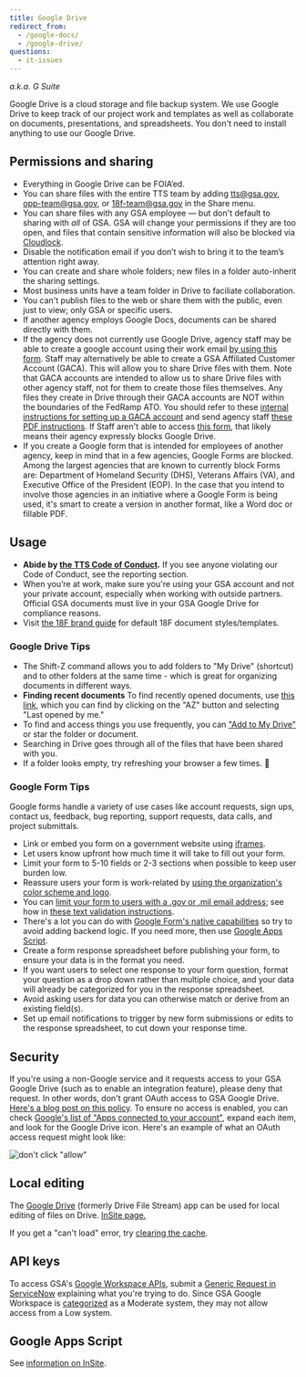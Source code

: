 ```yaml
---
title: Google Drive
redirect_from:
  - /google-docs/
  - /google-drive/
questions:
  - it-issues
---
```

*a.k.a. G Suite*

Google Drive is a cloud storage and file backup system. We use Google Drive to keep track of our project work and templates as well as collaborate on documents, presentations, and spreadsheets. You don't need to install anything to use our Google Drive.

## Permissions and sharing

* Everything in Google Drive can be FOIA’ed.
* You can share files with the entire TTS team by adding [tts@gsa.gov](mailto:tts@gsa.gov), [opp-team@gsa.gov](mailto:opp-team@gsa.gov), or [18f-team@gsa.gov](mailto:18f-team@gsa.gov) in the Share menu.
* You can share files with any GSA employee — but don't default to sharing with *all* of GSA. GSA will change your permissions if they are too open, and files that contain sensitive information will also be blocked via [Cloudlock](https://insite.gsa.gov/employee-resources/information-technology/do-it-yourself-self-help/google-g-suite-apps/sharing-securely-in-google/cloudlock).
* Disable the notification email if you don’t wish to bring it to the team’s attention right away.
* You can create and share whole folders; new files in a folder auto-inherit the sharing settings.
* Most business units have a team folder in Drive to faciliate collaboration.
* You can't publish files to the web or share them with the public, even just to view; only GSA or specific users.
* If another agency employs Google Docs, documents can be shared directly with them.
* If the agency does not currently use Google Drive, agency staff may be able to create a google account using their work email [by using this form](https://accounts.google.com/SignUpWithoutGmail?hl=en). Staff may alternatively be able to create a GSA Affiliated Customer Account (GACA). This will allow you to share Drive files with them. Note that GACA accounts are intended to allow us to share Drive files with other agency staff, not for them to create those files themselves. Any files they create in Drive through their GACA accounts are NOT within the boundaries of the FedRamp ATO. You should refer to these [internal instructions for setting up a GACA account](https://insite.gsa.gov/portal/content/517805?term=gaca) and send agency staff [these PDF instructions](https://insite.gsa.gov/cdnstatic/insite/GACA__GSAAffiliatedCustomerAccounts_May_2016-v2.pdf). If Staff aren't able to access [this form](https://accounts.google.com/SignUpWithoutGmail?hl=en), that likely means their agency expressly blocks Google Drive.
* If you create a Google form that is intended for employees of another agency, keep in mind that in a few agencies, Google Forms are blocked. Among the largest agencies that are known to currently block Forms are: Department of Homeland Security (DHS), Veterans Affairs (VA), and Executive Office of the President (EOP). In the case that you intend to involve those agencies in an initiative where a Google Form is being used, it's smart to create a version in another format, like a Word doc or fillable PDF.

## Usage

* **Abide by [the TTS Code of Conduct]({{site.baseurl}}/code-of-conduct).** If you see anyone violating our Code of Conduct, see the reporting section.
* When you’re at work, make sure you're using your GSA account and not your private account, especially when working with outside partners. Official GSA documents must live in your GSA Google Drive for compliance reasons.
* Visit [the 18F brand guide](https://brand.18f.gov/templates/) for default 18F document styles/templates.

### Google Drive Tips

* The Shift-Z command allows you to add folders to "My Drive" (shortcut) and to other folders at the same time - which is great for organizing documents in different ways.
* **Finding recent documents** To find recently opened documents, use [this link](https://drive.google.com/drive/recent), which you can find by clicking on the "AZ" button and selecting "Last opened by me."
* To find and access things you use frequently, you can ["Add to My Drive"](https://support.google.com/drive/answer/2375057?hl=en) or star the folder or document.
* Searching in Drive goes through all of the files that have been shared with you.
* If a folder looks empty, try refreshing your browser a few times. :shrug:

### Google Form Tips

Google forms handle a variety of use cases like account requests, sign ups, contact us, feedback, bug reporting, support requests, data calls, and project submittals.

* Link or embed you form on a government website using [iframes](https://www.w3schools.com/tags/tag_iframe.asp).
* Let users know upfront how much time it will take to fill out your form.
* Limit your form to 5-10 fields or 2-3 sections when possible to keep user burden low.
* Reassure users your form is work-related by [using the organization's color scheme and logo](https://docs.google.com/forms/d/1xjiJCyJNFzWTieg8yUamntPeznADyfn8ZgIwHnM8PBg/viewform?edit_requested=true).
* You can [limit your form to users with a .gov or .mil email address](https://docs.google.com/forms/d/e/1FAIpQLSePimoF0RkiCP62BSIL_yj0yMXEUePNJ9AabPJqq1Xzbp_GVg/viewform); see how in [these text validation instructions](https://support.google.com/docs/answer/3378864?hl=en).
* There's a lot you can do with [Google Form's native capabilities](https://support.google.com/a/users/answer/9302965?hl=en) so try to avoid adding backend logic. If you need more, then use [Google Apps Script](#google-apps-script).
* Create a form response spreadsheet before publishing your form, to ensure your data is in the format you need.
* If you want users to select one response to your form question, format your question as a drop down rather than multiple choice, and your data will already be categorized for you in the response spreadsheet.
* Avoid asking users for data you can otherwise match or derive from an existing field(s).
* Set up email notifications to trigger by new form submissions or edits to the response spreadsheet, to cut down your response time.

## Security

If you're using a non-Google service and it requests access to your GSA Google Drive (such as to enable an integration feature), please deny that request. In other words, don't grant OAuth access to GSA Google Drive. [Here's a blog post on this policy](https://18f.gsa.gov/2016/05/13/how-18f-handles-information-security-and-third-party-applications/). To ensure no access is enabled, you can check [Google's list of "Apps connected to your account"](https://security.google.com/settings/security/permissions), expand each item, and look for the Google Drive icon. Here's an example of what an OAuth access request might look like:

![don't click "allow"]({{site.baseurl}}/images/google-drive/google-drive-oauth.png)

## Local editing

The [Google Drive](https://support.google.com/drive/answer/7329379?hl=en) (formerly Drive File Stream) app can be used for local editing of files on Drive. [InSite page.](https://insite.gsa.gov/employee-resources/information-technology/do-it-yourself-self-help/google-g-suite-apps/google-drive-and-shared-drive?term=drive%20file%20stream#Drive%20File%20Stream)

If you get a "can't load" error, try [clearing the cache](https://remarkablemark.medium.com/how-to-clear-google-drive-cache-abf9efc6089e).

## API keys

To access GSA's [Google Workspace APIs](https://developers.google.com/workspace), submit a [Generic Request in ServiceNow](https://gsa.servicenowservices.com/sp/?id=sc_cat_item&sys_id=7a09e6672b523000a6e7a73319da1554) explaining what you're trying to do. Since GSA Google Workspace is [categorized]({{site.baseurl}}/launching-software/lifecycle/#system-categorization) as a Moderate system, they may not allow access from a Low system.

## Google Apps Script

See [information on InSite](https://insite.gsa.gov/employee-resources/information-technology/do-it-yourself-self-help/google-workspace/google-app-scripts).